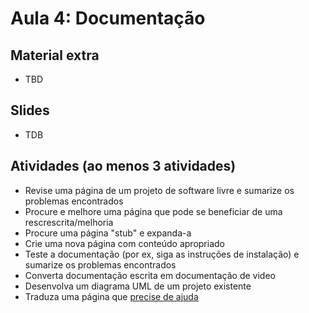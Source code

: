 # Aula 4: Documentação

## Material extra

- TBD

## Slides

- TDB

## Atividades (ao menos 3 atividades)

- Revise uma página de um projeto de software livre e sumarize os problemas encontrados
- Procure e melhore uma página que pode se beneficiar de uma rescrescrita/melhoria
- Procure uma página "stub" e expanda-a
- Crie uma nova página com conteúdo apropriado
- Teste a documentação (por ex, siga as instruções de instalação) e sumarize os problemas encontrados
- Converta documentação escrita em documentação de video
- Desenvolva um diagrama UML de um projeto existente
- Traduza uma página que [precise de ajuda](https://github.com/github/opensource.guide/blob/master/docs/translations.md)
